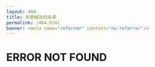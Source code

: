 ```yaml
---
layout: 404
title: 未曾触及的未来
permalink: /404.html
banner: <meta name="referrer" content="no-referrer"/>
---
```

# ERROR NOT FOUND
